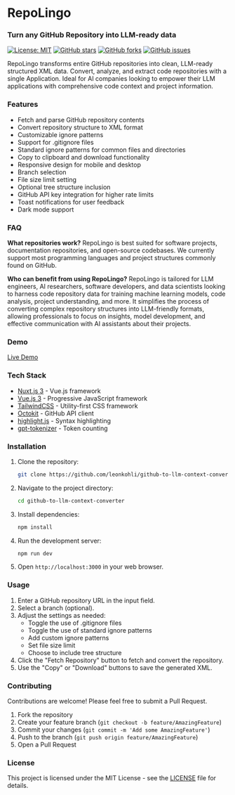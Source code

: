 # RepoLingo

### Turn any GitHub Repository into LLM-ready data
[![License: MIT](https://img.shields.io/badge/License-MIT-yellow.svg)](https://opensource.org/licenses/MIT)
[![GitHub stars](https://img.shields.io/github/stars/leonkohli/github-to-llm-context-converter.svg)](https://github.com/leonkohli/RepoLingo/stargazers)
[![GitHub forks](https://img.shields.io/github/forks/leonkohli/github-to-llm-context-converter.svg)](https://github.com/leonkohli/RepoLingo/network)
[![GitHub issues](https://img.shields.io/github/issues/leonkohli/github-to-llm-context-converter.svg)](https://github.com/leonkohli/RepoLingo/issues)


RepoLingo transforms entire GitHub repositories into clean, LLM-ready structured XML data. Convert, analyze, and extract code repositories with a single Application. Ideal for AI companies looking to empower their LLM applications with comprehensive code context and project information.

### Features

- Fetch and parse GitHub repository contents
- Convert repository structure to XML format
- Customizable ignore patterns
- Support for .gitignore files
- Standard ignore patterns for common files and directories
- Copy to clipboard and download functionality
- Responsive design for mobile and desktop
- Branch selection
- File size limit setting
- Optional tree structure inclusion
- GitHub API key integration for higher rate limits
- Toast notifications for user feedback
- Dark mode support

### FAQ

**What repositories work?**
RepoLingo is best suited for software projects, documentation repositories, and open-source codebases. We currently support most programming languages and project structures commonly found on GitHub.

**Who can benefit from using RepoLingo?**
RepoLingo is tailored for LLM engineers, AI researchers, software developers, and data scientists looking to harness code repository data for training machine learning models, code analysis, project understanding, and more. It simplifies the process of converting complex repository structures into LLM-friendly formats, allowing professionals to focus on insights, model development, and effective communication with AI assistants about their projects.

### Demo

[Live Demo](https://llm-context.leonkohli.dev/)

### Tech Stack

- [Nuxt.js 3](https://nuxt.com/) - Vue.js framework
- [Vue.js 3](https://vuejs.org/) - Progressive JavaScript framework
- [TailwindCSS](https://tailwindcss.com/) - Utility-first CSS framework
- [Octokit](https://github.com/octokit/rest.js/) - GitHub API client
- [highlight.js](https://highlightjs.org/) - Syntax highlighting
- [gpt-tokenizer](https://github.com/latitudegames/gpt-tokenizer) - Token counting

### Installation

1. Clone the repository:
   ```bash
   git clone https://github.com/leonkohli/github-to-llm-context-converter.git
   ```

2. Navigate to the project directory:
   ```bash
   cd github-to-llm-context-converter
   ```

3. Install dependencies:
   ```bash
   npm install
   ```

4. Run the development server:
   ```bash
   npm run dev
   ```

5. Open `http://localhost:3000` in your web browser.

### Usage

1. Enter a GitHub repository URL in the input field.
2. Select a branch (optional).
3. Adjust the settings as needed:
   - Toggle the use of .gitignore files
   - Toggle the use of standard ignore patterns
   - Add custom ignore patterns
   - Set file size limit
   - Choose to include tree structure
4. Click the "Fetch Repository" button to fetch and convert the repository.
5. Use the "Copy" or "Download" buttons to save the generated XML.

### Contributing

Contributions are welcome! Please feel free to submit a Pull Request.

1. Fork the repository
2. Create your feature branch (`git checkout -b feature/AmazingFeature`)
3. Commit your changes (`git commit -m 'Add some AmazingFeature'`)
4. Push to the branch (`git push origin feature/AmazingFeature`)
5. Open a Pull Request

### License

This project is licensed under the MIT License - see the [LICENSE](LICENSE) file for details.
